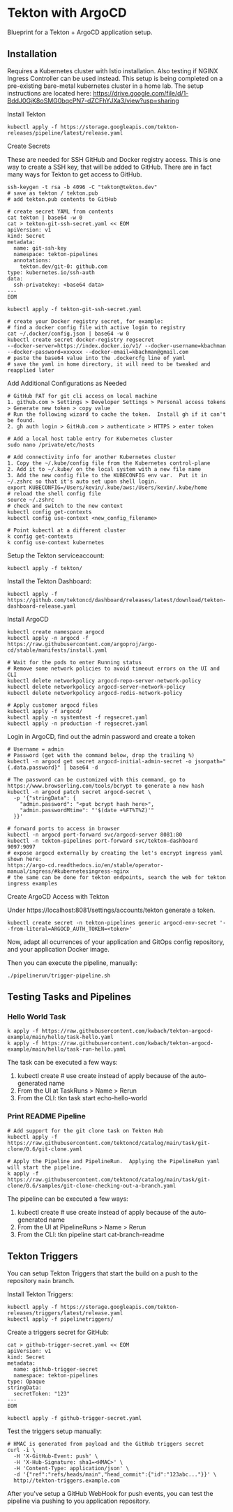 # Tekton with ArgoCD

Blueprint for a Tekton + ArgoCD application setup.

## Installation

Requires a Kubernetes cluster with Istio installation.  Also testing if NGINX Ingress Controller can be used instead.
This setup is being completed on a pre-existing bare-metal kubernetes cluster in a home lab.  The setup instructions
are located here: https://drive.google.com/file/d/1-BddJ0GjK8oSMG0bqcPN7-dZCFhYJXa3/view?usp=sharing

Install Tekton

    kubectl apply -f https://storage.googleapis.com/tekton-releases/pipeline/latest/release.yaml

Create Secrets

These are needed for SSH GitHub and Docker registry access.  This is one way to create a SSH key, that will be added to GitHub.
There are in fact many ways for Tekton to get access to GitHub.

```
ssh-keygen -t rsa -b 4096 -C "tekton@tekton.dev"
# save as tekton / tekton.pub
# add tekton.pub contents to GitHub

# create secret YAML from contents
cat tekton | base64 -w 0
cat > tekton-git-ssh-secret.yaml << EOM
apiVersion: v1
kind: Secret
metadata:
  name: git-ssh-key
  namespace: tekton-pipelines
  annotations:
    tekton.dev/git-0: github.com
type: kubernetes.io/ssh-auth
data:
  ssh-privatekey: <base64 data>
---
EOM

kubectl apply -f tekton-git-ssh-secret.yaml

# create your Docker registry secret, for example:
# find a docker config file with active login to registry
cat ~/.docker/config.json | base64 -w 0
kubectl create secret docker-registry regsecret
--docker-server=https://index.docker.io/v1/ --docker-username=kbachman --docker-password=xxxxxx --docker-email=kbachman@gmail.com
# paste the base64 value into the .dockercfg line of yaml
# save the yaml in home directory, it will need to be tweaked and reapplied later

```

Add Additional Configurations as Needed

```
# GitHub PAT for git cli access on local machine
1. github.com > Settings > Developer Settings > Personal access tokens > Generate new token > copy value
# Run the following wizard to cache the token.  Install gh if it can't be found.
2. gh auth login > GitHub.com > authenticate > HTTPS > enter token

# Add a local host table entry for Kubernetes cluster
sudo nano /private/etc/hosts

# Add connectivity info for another Kubernetes cluster
1. Copy the ~/.kube/config file from the Kubernetes control-plane
2. Add it to ~/.kube/ on the local system with a new file name
3. Add the new config file to the KUBECONFIG env var.  Put it in ~/.zshrc so that it's auto set upon shell login.
export KUBECONFIG=/Users/kevin/.kube/aws:/Users/kevin/.kube/home
# reload the shell config file
source ~/.zshrc
# check and switch to the new context
kubectl config get-contexts
kubectl config use-context <new_config_filename>

# Point kubectl at a different cluster
k config get-contexts
k config use-context kubernetes

```

Setup the Tekton serviceaccount:

    kubectl apply -f tekton/


Install the Tekton Dashboard:

    kubectl apply -f https://github.com/tektoncd/dashboard/releases/latest/download/tekton-dashboard-release.yaml


Install ArgoCD

```
kubectl create namespace argocd
kubectl apply -n argocd -f https://raw.githubusercontent.com/argoproj/argo-cd/stable/manifests/install.yaml

# Wait for the pods to enter Running status
# Remove some network policies to avoid timeout errors on the UI and CLI
kubectl delete networkpolicy argocd-repo-server-network-policy
kubectl delete networkpolicy argocd-server-network-policy 
kubectl delete networkpolicy argocd-redis-network-policy  

# Apply customer argocd files
kubectl apply -f argocd/
kubectl apply -n systemtest -f regsecret.yaml
kubectl apply -n production -f regsecret.yaml
```

Login in ArgoCD, find out the admin password and create a token

```
# Username = admin
# Password (get with the command below, drop the trailing %)
kubectl -n argocd get secret argocd-initial-admin-secret -o jsonpath="{.data.password}" | base64 -d

# The password can be customized with this command, go to https://www.browserling.com/tools/bcrypt to generate a new hash
kubectl -n argocd patch secret argocd-secret \
  -p '{"stringData": {
    "admin.password": "<put bcrypt hash here>",
    "admin.passwordMtime": "'$(date +%FT%T%Z)'"
  }}'

# forward ports to access in browser
kubectl -n argocd port-forward svc/argocd-server 8081:80
kubectl -n tekton-pipelines port-forward svc/tekton-dashboard 9097:9097
# expose argocd externally by creating the let's encrypt ingress yaml shown here:
https://argo-cd.readthedocs.io/en/stable/operator-manual/ingress/#kubernetesingress-nginx
# the same can be done for tekton endpoints, search the web for tekton ingress examples
```

Create ArgoCD Access with Tekton

Under https://localhost:8081/settings/accounts/tekton generate a token.

    kubectl create secret -n tekton-pipelines generic argocd-env-secret '--from-literal=ARGOCD_AUTH_TOKEN=<token>'


Now, adapt all ocurrences of your application and GitOps config repository, and your application Docker image.

Then you can execute the pipeline, manually:

 
    ./pipelinerun/trigger-pipeline.sh


##  Testing Tasks and Pipelines

### Hello World Task
```
k apply -f https://raw.githubusercontent.com/kwbach/tekton-argocd-example/main/hello/task-hello.yaml
k apply -f https://raw.githubusercontent.com/kwbach/tekton-argocd-example/main/hello/task-run-hello.yaml
```
The task can be executed a few ways:

1.  kubectl create # use create instead of apply because of the auto-generated name
2.  From the UI at TaskRuns > Name > Rerun
3.  From the CLI: tkn task start echo-hello-world

### Print README Pipeline
```
# Add support for the git clone task on Tekton Hub
kubectl apply -f https://raw.githubusercontent.com/tektoncd/catalog/main/task/git-clone/0.6/git-clone.yaml

# Apply the Pipeline and PipelineRun.  Applying the PipelineRun yaml will start the pipeline.
k apply -f https://raw.githubusercontent.com/tektoncd/catalog/main/task/git-clone/0.6/samples/git-clone-checking-out-a-branch.yaml
```
The pipeline can be executed a few ways:

1.  kubectl create # use create instead of apply because of the auto-generated name
2.  From the UI at PipelineRuns > Name > Rerun
3.  From the CLI: tkn pipeline start cat-branch-readme


## Tekton Triggers

You can setup Tekton Triggers that start the build on a push to the repository `main` branch.

Install Tekton Triggers:

```
kubectl apply -f https://storage.googleapis.com/tekton-releases/triggers/latest/release.yaml
kubectl apply -f pipelinetriggers/
```

Create a triggers secret for GitHub:

```
cat > github-trigger-secret.yaml << EOM
apiVersion: v1
kind: Secret
metadata:
  name: github-trigger-secret
  namespace: tekton-pipelines
type: Opaque
stringData:
  secretToken: "123"
---
EOM

kubectl apply -f github-trigger-secret.yaml
```

Test the triggers setup manually:

```
# HMAC is generated from payload and the GitHub triggers secret
curl -i \
  -H 'X-GitHub-Event: push' \
  -H 'X-Hub-Signature: sha1=<HMAC>' \
  -H 'Content-Type: application/json' \
  -d '{"ref":"refs/heads/main","head_commit":{"id":"123abc..."}}' \
  http://tekton-triggers.example.com
```

After you've setup a GitHub WebHook for push events, you can test the pipeline via pushing to you application repository.